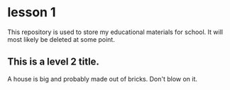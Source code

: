 # lesson 1

This repository is used to store my educational materials for school. It will most likely be deleted at some point.

## This is a level 2 title.


A house is big and probably made out of bricks. Don't blow on it.

